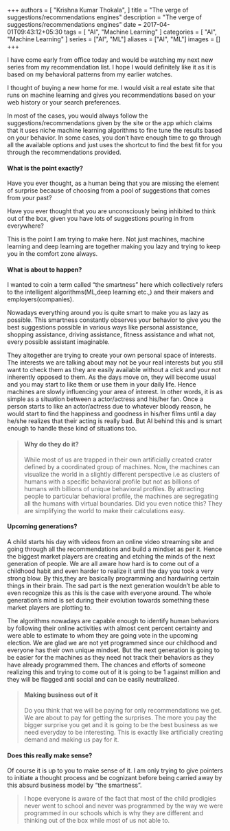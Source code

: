 +++
authors = [
    "Krishna Kumar Thokala",
]
title = "The verge of suggestions/recommendations engines"
description = "The verge of suggestions/recommendations engines"
date = 2017-04-01T09:43:12+05:30
tags = [
    "AI",
    "Machine Learning"
]
categories = [
    "AI",
    "Machine Learning"
]
series = ["AI", "ML"]
aliases = ["AI", "ML"]
images = []
+++

I have come early from office today and would be watching my next new series from my recommendation list. I hope I would definitely like it as it is based on my behavioral patterns from my earlier watches.

I thought of buying a new home for me. I would visit a real estate site that runs on machine learning and gives you recommendations based on your web history or your search preferences.

In most of the cases, you would always follow the suggestions/recommendations given by the site or the app which claims that it uses niche machine learning algorithms to fine tune the results based on your behavior. In some cases, you don’t have enough time to go through all the available options and just uses the shortcut to find the best fit for you through the recommendations provided.

#### What is the point exactly?
Have you ever thought, as a human being that you are missing the element of surprise because of choosing from a pool of suggestions that comes from your past?

Have you ever thought that you are unconsciously being inhibited to think out of the box, given you have lots of suggestions pouring in from everywhere?

This is the point I am trying to make here. Not just machines, machine learning and deep learning are together making you lazy and trying to keep you in the comfort zone always.

#### What is about to happen?
I wanted to coin a term called “the smartness” here which collectively refers to the intelligent algorithms(ML,deep learning etc.,) and their makers and employers(companies).

Nowadays everything around you is quite smart to make you as lazy as possible. This smartness constantly observes your behavior to give you the best suggestions possible in various ways like personal assistance, shopping assistance, driving assistance, fitness assistance and what not, every possible assistant imaginable.

They altogether are trying to create your own personal space of interests. The interests we are talking about may not be your real interests but you still want to check them as they are easily available without a click and your not inherently opposed to them. As the days move on, they will become usual and you may start to like them or use them in your daily life. Hence machines are slowly influencing your area of interest. In other words, it is as simple as a situation between a actor/actress and his/her fan. Once a person starts to like an actor/actress due to whatever bloody reason, he would start to find the happiness and goodness in his/her films until a day he/she realizes that their acting is really bad. But AI behind this and is smart enough to handle these kind of situations too.

>#### Why do they do it?
>While most of us are trapped in their own artificially created crater defined by a coordinated group of machines. Now, the machines can visualize the world in a slightly different perspective i.e as clusters of humans with a specific behavioral profile but not as billions of humans with billions of unique behavioral profiles. By attracting people to particular behavioral profile, the machines are segregating all the humans with virtual boundaries. Did you even notice this? They are simplifying the world to make their calculations easy.

#### Upcoming generations?
A child starts his day with videos from an online video streaming site and going through all the recommendations and build a mindset as per it. Hence the biggest market players are creating and etching the minds of the next generation of people. We are all aware how hard is to come out of a childhood habit and even harder to realize it until the day you took a very strong blow. By this,they are basically programming and hardwiring certain things in their brain. The sad part is the next generation wouldn’t be able to even recognize this as this is the case with everyone around. The whole generation’s mind is set during their evolution towards something these market players are plotting to.

The algorithms nowadays are capable enough to identify human behaviors by following their online activities with almost cent percent certainty and were able to estimate to whom they are going vote in the upcoming election. We are glad we are not yet programmed since our childhood and everyone has their own unique mindset. But the next generation is going to be easier for the machines as they need not track their behaviors as they have already programmed them. The chances and efforts of someone realizing this and trying to come out of it is going to be 1 against million and they will be flagged anti social and can be easily neutralized.

>#### Making business out of it
>Do you think that we will be paying for only recommendations we get. We are about to pay for getting the surprises. The more you pay the bigger surprise you get and it is going to be the best business as we need everyday to be interesting. This is exactly like artificially creating demand and making us pay for it.

#### Does this really make sense?
Of course it is up to you to make sense of it. I am only trying to give pointers to initiate a thought process and be cognizant before being carried away by this absurd business model by “the smartness”.

>I hope everyone is aware of the fact that most of the child prodigies never went to school and never was programmed by the way we were programmed in our schools which is why they are different and thinking out of the box while most of us not able to.
